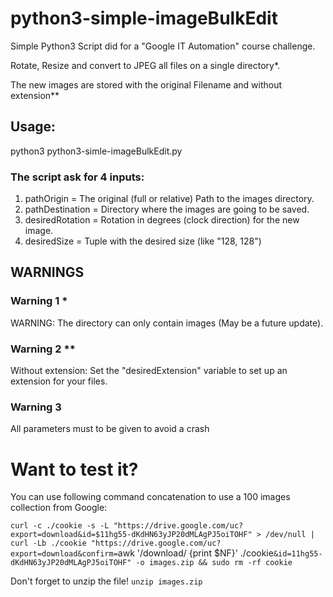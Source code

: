 # python3-simple-imageBulkEdit
Simple Python3 Script did for a "Google IT Automation" course challenge.

Rotate, Resize and convert to JPEG all files on a single directory*.

The new images are stored with the original Filename and without extension**



## Usage:
python3 python3-simle-imageBulkEdit.py

### The script ask for 4 inputs:
1. pathOrigin = The original (full or relative) Path to the images directory.
2. pathDestination = Directory where the images are going to be saved.
3. desiredRotation = Rotation in degrees (clock direction) for the new image.
4. desiredSize = Tuple with the desired size (like "128, 128")

## WARNINGS
### Warning 1 *
WARNING: The directory can only contain images (May be a future update).

### Warning 2 **
Without extension: Set the "desiredExtension" variable to set up an extension for your files.

### Warning 3
All parameters must to be given to avoid a crash


# Want to test it?

You can use following command concatenation to use a 100 images collection from Google:

`curl -c ./cookie -s -L "https://drive.google.com/uc?export=download&id=$11hg55-dKdHN63yJP20dMLAgPJ5oiTOHF" > /dev/null | curl -Lb ./cookie "https://drive.google.com/uc?export=download&confirm=`awk '/download/ {print $NF}' ./cookie`&id=11hg55-dKdHN63yJP20dMLAgPJ5oiTOHF" -o images.zip && sudo rm -rf cookie`

Don't forget to unzip the file!
`unzip images.zip`
